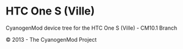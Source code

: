 HTC One S (Ville)
=================

CyanogenMod device tree for the HTC One S (Ville) - CM10.1 Branch

© 2013 - The CyanogenMod Project
